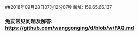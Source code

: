 ##2018年09月28日07时12分07秒 新址: 159.65.66.137
### 兔友常见问题及解答: https://github.com/wanggonging/d/blob/w/FAQ.md
